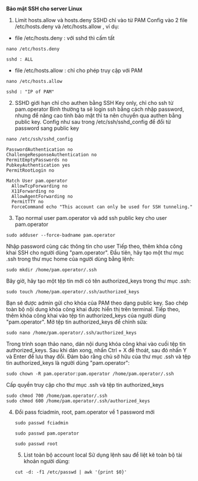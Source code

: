 **Bảo mật SSH cho server Linux**

1. Limit hosts.allow và hosts.deny SSHD chỉ vào từ PAM
  Config vào 2 file /etc/hosts.deny và /etc/hosts.allow , ví dụ:
  - file /etc/hosts.deny : với sshd thì cấm tất
  ```
  nano /etc/hosts.deny
  ```
  ```
  sshd : ALL
  ```
  - file /etc/hosts.allow : chỉ cho phép truy cập với PAM
  ```
  nano /etc/hosts.allow
  ```
  ```
  sshd : "IP of PAM"
  ```
2. SSHD giới hạn chỉ cho authen bằng SSH Key only, chỉ cho ssh từ pam.operator
  Bình thường ta sẽ login ssh bằng cách nhập password, nhưng để nâng cao tính bảo mật thì ta nên chuyển qua authen bằng public key. Config như sau trong /etc/ssh/sshd_config để đổi từ password sang public key
  ```
  nano /etc/ssh/sshd_config
  ```
  ```
  PasswordAuthentication no 
  ChallengeResponseAuthentication no 
  PermitEmptyPasswords no 
  PubkeyAuthentication yes
  PermitRootLogin no 
  ```
  ```
  Match User pam.operator
    AllowTcpForwarding no
    X11Forwarding no
    AllowAgentForwarding no
    PermitTTY no
    ForceCommand echo "This account can only be used for SSH tunneling."
 ```
3. Tạo normal user pam.operator  và add ssh public key cho user pam.operator
  ```
  sudo adduser --force-badname pam.operator
  ```
  Nhập password cùng các thông tin cho user
  Tiếp theo, thêm khóa công khai SSH cho người dùng "pam.operator". Đầu tiên, hãy tạo một thư mục .ssh trong thư mục home của người dùng bằng lệnh:
  ```
  sudo mkdir /home/pam.operator/.ssh
  ```
  Bây giờ, hãy tạo một tệp tin mới có tên authorized_keys trong thư mục .ssh:
  ```
  sudo touch /home/pam.operator/.ssh/authorized_keys
  ```
  Bạn sẽ được admin gửi cho khóa của PAM theo dạng public key.
  Sao chép toàn bộ nội dung khóa công khai được hiển thị trên terminal.
  Tiếp theo, thêm khóa công khai vào tệp tin authorized_keys của người dùng "pam.operator".
  Mở tệp tin authorized_keys để chỉnh sửa:
  ```
  sudo nano /home/pam.operator/.ssh/authorized_keys
  ```
  Trong trình soạn thảo nano, dán nội dung khóa công khai vào cuối tệp tin authorized_keys. Sau khi dán xong, nhấn Ctrl + X để thoát, sau đó nhấn Y và Enter để lưu thay đổi.
  Đảm bảo rằng chủ sở hữu của thư mục .ssh và tệp tin authorized_keys là người dùng "pam.operator":
  ```
  sudo chown -R pam.operator:pam.operator /home/pam.operator/.ssh
  ```
  Cấp quyền truy cập cho thư mục .ssh và tệp tin authorized_keys
  ```
  sudo chmod 700 /home/pam.operator/.ssh
  sudo chmod 600 /home/pam.operator/.ssh/authorized_keys
  ```
4. Đổi pass fciadmin, root, pam.operator về 1 password mới
   ```
   sudo passwd fciadmin
   ```
   ```
   sudo passwd pam.operator
   ```
   ```
   sudo passwd root
   ```
   5. List toàn bộ account local
   Sử dụng lệnh sau để liệt kê toàn bộ tài khoản người dùng:
   ```
   cut -d: -f1 /etc/passwd | awk '{print $0}'
   ```
